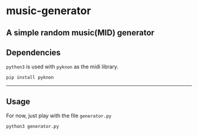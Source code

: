 # music-generator
A simple random music(MID) generator
----

## Dependencies
`python3` is used with `pyknon` as the midi library.  
```bash
pip install pyknon
```
----

## Usage
For now, just play with the file `generator.py`  
```bash
python3 generator.py
```
